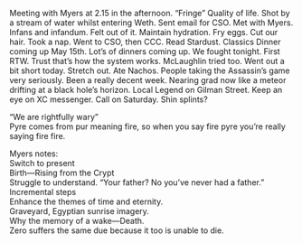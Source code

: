 Meeting with Myers at 2.15 in the afternoon. “Fringe” Quality of life. Shot by a stream of water whilst entering Weth. Sent email for CSO. Met with Myers. Infans and infandum. Felt out of it. Maintain hydration. Fry eggs. Cut our hair. Took a nap. Went to CSO, then CCC. Read Stardust. Classics Dinner coming up May 15th. Lot’s of dinners coming up. We fought tonight. First RTW. Trust that’s how the system works. McLaughlin tried too. Went out a bit short today. Stretch out. Ate Nachos. People taking the Assassin’s game very seriously. Been a really decent week. Nearing grad now like a meteor drifting at a black hole’s horizon. Local Legend on Gilman Street. Keep an eye on XC messenger. Call on Saturday. Shin splints?

“We are rightfully wary”  
Pyre comes from pur meaning fire, so when you say fire pyre you’re really saying fire fire.

Myers notes:  
Switch to present  
Birth—Rising from the Crypt  
Struggle to understand. “Your father? No you’ve never had a father.”  
Incremental steps  
Enhance the themes of time and eternity.   
Graveyard, Egyptian sunrise imagery.   
Why the memory of a wake—Death.  
Zero suffers the same due because it too is unable to die.

